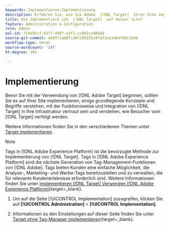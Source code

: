 ```yaml
---
keywords: Implementieren;Implementierung
description: Erfahren Sie, wie Sie Adobe  [!DNL Target]  Ihrer Site implementieren. Legen Sie globale Einstellungen, die Implementierungsmethode (AEP Web SDK oder at.js) und mehr fest.
title: Wie implementiere ich  [!DNL Target]  auf meiner Site?
feature: Administration & Configuration
role: Admin
exl-id: 7cbe95cf-82f7-490f-a3f1-cc882ca489a6
source-git-commit: 484971ab0fcd07205935c0fef3ea1484f40c3e96
workflow-type: tm+mt
source-wordcount: '147'
ht-degree: 10%

---
```


# Implementierung

Bevor Sie mit der Verwendung von [!DNL Adobe Target] beginnen, sollten Sie es auf Ihrer Site implementieren, einige grundlegende Konzepte und Begriffe verstehen, mit der Funktionsweise und Integration von [!DNL Target] in Ihre Infrastruktur vertraut sein und verstehen, wie Besucher vom [!DNL Target] verfolgt werden.

Weitere Informationen finden Sie in den verschiedenen Themen unter [Target implementieren](/help/main/c-implementing-target/implementing-target.md).

>[!NOTE]
>
>Tags in [!DNL Adobe Experience Platform] ist die bevorzugte Methode zur Implementierung von [!DNL Target]. Tags in [!DNL Adobe Experience Platform] sind die nächste Generation von Tag-Management-Funktionen von [!DNL Adobe]. Tags bieten Kunden eine einfache Möglichkeit, die Analyse-, Marketing- und Werbe-Tags bereitzustellen und zu verwalten, die für relevante Kundenerlebnisse erforderlich sind. Weitere Informationen finden Sie unter [Implementieren [!DNL Target] Verwenden [!DNL Adobe Experience Platform]](https://experienceleague.adobe.com/docs/target-dev/developer/client-side/at-js-implementation/deploy-at-js/implement-target-using-adobe-launch.html?lang=de){target=_blank}.

1. Um auf die Seite [!UICONTROL Implementation] zuzugreifen, klicken Sie auf **[!UICONTROL Administration]** > **[!UICONTROL Implementation]**.

1. Informationen zu den Einstellungen auf dieser Seite finden Sie unter [Target ohne Tag-Manager implementieren](https://experienceleague.adobe.com/docs/target-dev/developer/client-side/at-js-implementation/deploy-at-js/implement-target-without-a-tag-manager.html?lang=de){target=_blank}.
